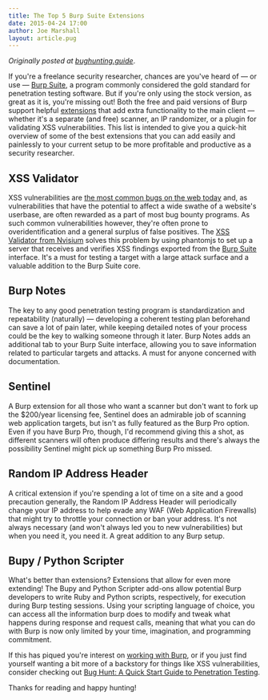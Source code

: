 ```yaml
---
title: The Top 5 Burp Suite Extensions
date: 2015-04-24 17:00
author: Joe Marshall
layout: article.pug
---
```


*Originally posted at [bughunting.guide](http://bughunting.guide/the-top-5-burp-suite-extensions/)*.

If you're a freelance security researcher, chances are you've heard of — or use — [Burp Suite](http://portswigger.net/burp/), a program commonly considered the gold standard for penetration testing software. But if you're only using the stock version, as great as it is, you're missing out! Both the free and paid versions of Burp support helpful [extensions](https://pro.portswigger.net/bappstore/) that add extra functionality to the main client — whether it's a separate (and free) scanner, an IP randomizer, or a plugin for validating XSS vulnerabilities. This list is intended to give you a quick-hit overview of some of the best extensions that you can add easily and painlessly to your current setup to be more profitable and productive as a security researcher.

## XSS Validator

XSS vulnerabilities are [the most common bugs on the web today](https://www.info-point-security.com/sites/default/files/cenzic-vulnerability-report-2014.pdf) and, as vulnerabilities that have the potential to affect a wide swathe of a website's userbase, are often rewarded as a part of most bug bounty programs. As such common vulnerabilities however, they're often prone to overidentification and a general surplus of false positives. The [XSS Validator from Nvisium](https://blog.nvisium.com/2014/01/accurate-xss-detection-with-burpsuite.html) solves this problem by using phantomjs to set up a server that receives and verifies XSS findings exported from the [Burp Suite](http://phantomjs.org/) interface. It's a must for testing a target with a large attack surface and a valuable addition to the Burp Suite core.

## Burp Notes

The key to any good penetration testing program is standardization and repeatability (naturally) — developing a coherent testing plan beforehand can save a lot of pain later, while keeping detailed notes of your process could be the key to walking someone through it later. Burp Notes adds an additional tab to your Burp Suite interface, allowing you to save information related to particular targets and attacks. A must for anyone concerned with documentation.

## Sentinel

A Burp extension for all those who want a scanner but don't want to fork up the $200/year licensing fee, Sentinel does an admirable job of scanning web application targets, but isn't as fully featured as the Burp Pro option. Even if you have Burp Pro, though, I'd recommend giving this a shot, as different scanners will often produce differing results and there's always the possibility Sentinel might pick up something Burp Pro missed.

## Random IP Address Header

A critical extension if you're spending a lot of time on a site and a good precaution generally, the Random IP Address Header will periodically change your IP address to help evade any WAF (Web Application Firewalls) that might try to throttle your connection or ban your address. It's not always necessary (and won't always led you to new vulnerabilities) but when you need it, you need it. A great addition to any Burp setup.

## Bupy / Python Scripter

What's better than extensions? Extensions that allow for even more extending! The Bupy and Python Scripter add-ons allow potential Burp developers to write Ruby and Python scripts, respectively, for execution during Burp testing sessions. Using your scripting language of choice, you can access all the information burp does to modify and tweak what happens during response and request calls, meaning that what you can do with Burp is now only limited by your time, imagination, and programming commitment.

If this has piqued you're interest on [working with Burp](http://bughunting.guide/discovering-xss-vulnerabilities-with-burp-intruder/), or if you just find yourself wanting a bit more of a backstory for things like XSS vulnerabilities, consider checking out [Bug Hunt: A Quick Start Guide to Penetration Testing](https://leanpub.com/bughuntaquickstartguidetopenetrationtesting).

Thanks for reading and happy hunting!
